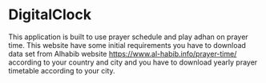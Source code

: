 # DigitalClock
This application is built to use prayer schedule and play adhan on prayer time. This website have some initial requirements you have to download data set from Alhabib website https://www.al-habib.info/prayer-time/ according to your country and city and you have to download yearly prayer timetable according to your city.
